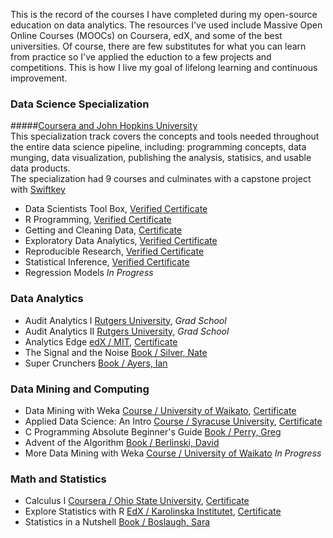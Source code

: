 This is the record of the courses I have completed during my open-source education on data analytics. 
The resources I've used include Massive Open Online Courses (MOOCs) on Coursera, edX, and some of the best universities. 
Of course, there are few substitutes for what you can learn from practice so I've applied the eduction to a few projects and competitions. 
This is how I live my goal of lifelong learning and continuous improvement.  

### Data Science Specialization 
#####[Coursera and John Hopkins University](https://www.coursera.org/specialization/jhudatascience/1?utm_medium=listingPage)  
This specialization track covers the concepts and tools needed throughout the entire data science pipeline, including: programming concepts, data munging, data visualization, publishing the analysis, statisics, and usable data products.  
The specialization had 9 courses and culminates with a capstone project with [Swiftkey](http://swiftkey.com/en/)

- Data Scientists Tool Box, [Verified Certificate](https://drive.google.com/open?id=0B0ogr0VIUzyJazR2V1pQcF85dVk)
- R Programming, [Verified Certificate](https://drive.google.com/open?id=0B0ogr0VIUzyJc01hbTVCaTF1S0E)
- Getting and Cleaning Data, [Certificate](https://drive.google.com/open?id=0B0ogr0VIUzyJSERZQ0E3NFhseHc)
- Exploratory Data Analytics, [Verified Certificate](https://drive.google.com/open?id=0B0ogr0VIUzyJbFZUUnJuNFpCb1U)
- Reproducible Research, [Verified Certificate](https://drive.google.com/open?id=0B0ogr0VIUzyJX0pkUjd6X296U0E)
- Statistical Inference, [Verified Certificate](https://drive.google.com/open?id=0B0ogr0VIUzyJVlhRSFFqNGFSdG8)
- Regression Models *In Progress*

### Data Analytics
- Audit Analytics I  [Rutgers University](http://www.business.rutgers.edu/finmaccy/curriculum#22:010:688), *Grad School*
- Audit Analytics II [Rutgers University](http://www.business.rutgers.edu/finmaccy/curriculum#22:010:690), *Grad School*
- Analytics Edge [edX / MIT](https://www.edx.org/course/analytics-edge-mitx-15-071x-0), [Certificate](https://drive.google.com/open?id=0B0ogr0VIUzyJNi13WGZOUWdlQ0E&authuser=0)
- The Signal and the Noise [Book / Silver, Nate](http://books.google.com/books/about/The_Signal_and_the_Noise.html?id=udSFU9G49AcC)
- Super Crunchers [Book / Ayers, Ian](http://www.amazon.com/exec/obidos/ASIN/0553805401/shelfari-20)

### Data Mining and Computing
- Data Mining with Weka [Course / University of Waikato](https://weka.waikato.ac.nz/dataminingwithweka/preview),  [Certificate](https://drive.google.com/open?id=0B0ogr0VIUzyJS2FWenNJbDVac28)
- Applied Data Science: An Intro [Course / Syracuse University](https://ischool.syr.edu/future/cas/applieddatasciencemooc.aspx), [Certificate](https://drive.google.com/file/d/0B0ogr0VIUzyJTUlaclRZZXFhT0U/edit?usp=sharing)
- C Programming Absolute Beginner's Guide [Book / Perry, Greg](http://www.amazon.com/Programming-Absolute-Beginners-Guide-Edition/dp/0789751984) 
- Advent of the Algorithm [Book / Berlinski, David](http://books.google.com/books/about/The_Advent_of_the_Algorithm.html?id=gCswb92k74QC)  
- More Data Mining with Weka [Course / University of Waikato](https://weka.waikato.ac.nz/moredataminingwithweka) *In Progress*

### Math and Statistics
- Calculus I [Coursera / Ohio State University](https://www.coursera.org/learn/calculus1), [Certificate](https://drive.google.com/file/d/0B0ogr0VIUzyJMUN4c0RGeEdWZEU/edit?usp=sharing)
- Explore Statistics with R [EdX / Karolinska Institutet](https://www.edx.org/course/explore-statistics-r-kix-kiexplorx-0),  [Certificate](https://drive.google.com/open?id=0B0ogr0VIUzyJUVEwaG5Ub0VTQUE)
- Statistics in a Nutshell [Book / Boslaugh, Sara](http://books.google.com/books/about/Statistics_in_a_Nutshell.html?id=HZpoDjtKT0IC)
